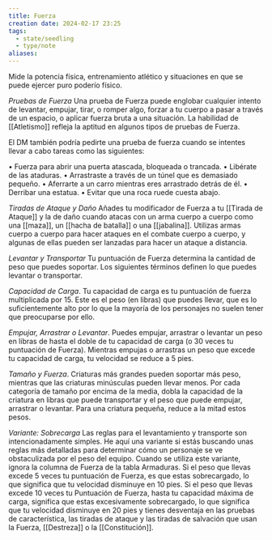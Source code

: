 ```yaml
---
title: Fuerza
creation date: 2024-02-17 23:25
tags:
  - state/seedling
  - type/note
aliases:
---
```

Mide la potencia física, entrenamiento atlético y situaciones en que se puede ejercer puro poderío físico.

*Pruebas de Fuerza*
Una prueba de Fuerza puede englobar cualquier intento de levantar, empujar, tirar, o romper algo, forzar a tu cuerpo a pasar a través de un espacio, o aplicar fuerza bruta a una situación. La habilidad de [[Atletismo]] refleja la aptitud en algunos tipos de pruebas de Fuerza.

El DM también podría pedirte una prueba de fuerza cuando se intentes llevar a cabo tareas
como las siguientes:

• Fuerza para abrir una puerta atascada, bloqueada o trancada.
• Libérate de las ataduras.
• Arrastraste a través de un túnel que es demasiado pequeño.
• Aferrarte a un carro mientras eres arrastrado detrás de él.
• Derribar una estatua.
• Evitar que una roca ruede cuesta abajo.


*Tiradas de Ataque y Daño*
Añades tu modificador de Fuerza a tu [[Tirada de Ataque]] y la de daño cuando atacas con un arma cuerpo a cuerpo como una [[maza]], un [[hacha de batalla]] o una [[jabalina]]. Utilizas armas cuerpo a cuerpo para hacer ataques en el combate cuerpo a cuerpo, y algunas de ellas pueden ser lanzadas para hacer un ataque a distancia.


*Levantar y Transportar*
Tu puntuación de Fuerza determina la cantidad de peso que puedes soportar. Los siguientes términos definen lo que puedes levantar o transportar.

*Capacidad de Carga*. Tu capacidad de carga es tu puntuación de fuerza multiplicada por 15. Este es el peso (en libras) que puedes llevar, que es lo suficientemente alto por lo que la mayoría de los personajes no suelen tener que preocuparse por ello.

*Empujar, Arrastrar o Levantar*. Puedes empujar, arrastrar o levantar un peso en libras de hasta el doble de tu capacidad de carga (o 30 veces tu puntuación de Fuerza). Mientras empujas o arrastras un peso que excede tu capacidad de carga, tu velocidad se reduce a 5 pies.

*Tamaño y Fuerza*. Criaturas más grandes pueden soportar más peso, mientras que las criaturas minúsculas pueden llevar menos. Por cada categoría de tamaño por encima de la media, dobla la capacidad de la criatura en libras que puede transportar y el peso que puede empujar, arrastrar o levantar. Para una criatura pequeña, reduce a la mitad estos pesos.


*Variante: Sobrecarga*
Las reglas para el levantamiento y transporte son intencionadamente simples. He aquí una variante si estás buscando unas reglas más detalladas para determinar cómo un personaje se ve obstaculizada por el peso del equipo. Cuando se utiliza este variante, ignora la columna de Fuerza de la tabla Armaduras.
Si el peso que llevas excede 5 veces tu puntuación de Fuerza, es que estas sobrecargado, lo que significa que tu velocidad disminuye en 10 pies.
Si el peso que llevas excede 10 veces tu Puntuación de Fuerza, hasta tu capacidad máxima de carga, significa que estas excesivamente sobrecargado, lo que significa que tu velocidad disminuye en 20 pies y tienes desventaja en las pruebas de característica, las tiradas de ataque y las tiradas de salvación que usan la Fuerza, [[Destreza]] o la [[Constitución]].
